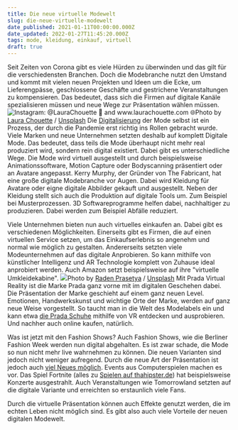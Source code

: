 ```yaml
---
title: Die neue virtuelle Modewelt
slug: die-neue-virtuelle-modewelt
date_published: 2021-01-11T00:00:00.000Z
date_updated: 2022-01-27T11:45:20.000Z
tags: mode, kleidung, einkauf, virtuell
draft: true
---
```


Seit Zeiten von Corona gibt es viele Hürden zu überwinden und das gilt für die verschiedensten Branchen. Doch die Modebranche nutzt den Umstand und kommt mit vielen neuen Projekten und Ideen um die Ecke, um Lieferengpässe, geschlossene Geschäfte und gestrichene Veranstaltungen zu kompensieren. Das bedeutet, dass sich die Firmen auf digitale Kanäle spezialisieren müssen und neue Wege zur Präsentation wählen müssen.
![Instagram: @LauraChouette 📸 and www.laurachouette.com 🌐](https://images.unsplash.com/photo-1590736704728-f4730bb30770?crop=entropy&amp;cs=tinysrgb&amp;fit=max&amp;fm=jpg&amp;ixid=MXwxMTc3M3wwfDF8c2VhcmNofDF8fHByYWRhJTIwY2hhbmVsfGVufDB8fHw&amp;ixlib=rb-1.2.1&amp;q=80&amp;w=2000)Photo by [Laura Chouette](https://unsplash.com/@laurachouette?utm_source=ghost&utm_medium=referral&utm_campaign=api-credit) / [Unsplash](https://unsplash.com/?utm_source=ghost&utm_medium=referral&utm_campaign=api-credit)
Die [Digitalisierung](__GHOST_URL__/digitale-kanale-setzen-sich-durch/) der Mode selbst ist ein Prozess, der durch die Pandemie erst richtig ins Rollen gebracht wurde. Viele Marken und neue Unternehmen setzten deshalb auf komplett Digitale Mode. Das bedeutet, dass teils die Mode überhaupt nicht mehr real produziert wird, sondern rein digital existiert. Dabei gibt es unterschiedliche Wege. Die Mode wird virtuell ausgestellt und durch beispielsweise Animationssoftware, Motion Capture oder Bodyscanning präsentiert oder an Avatare angepasst. Kerry Murphy, der Gründer von The Fabricant, hat eine große digitale Modebranche vor Augen. Dabei wird Kleidung für Avatare oder eigne digitale Abbilder gekauft und ausgestellt. Neben der Kleidung stellt sich auch die Produktion auf digitale Tools um. Zum Beispiel bei Musterprozessen. 3D Softwareprogramme helfen dabei, nachhaltiger zu produzieren. Dabei werden zum Beispiel Abfälle reduziert.

Viele Unternehmen bieten nun auch virtuelles einkaufen an. Dabei gibt es verschiedenen Möglichkeiten. Einerseits gibt es Firmen, die auf einen virtuellen Service setzen, um das Einkaufserlebnis so angenehm und normal wie möglich zu gestalten. Andererseits setzten viele Modeunternehmen auf das digitale Anprobieren. So kann mithilfe von künstlicher Intelligenz und AR Technologie komplett von Zuhause ideal anprobiert werden. Auch Amazon setzt beispielsweise auf ihre "virtuelle Umkleidekabine".
![](https://images.unsplash.com/photo-1554881070-74595ca2b74c?crop=entropy&amp;cs=tinysrgb&amp;fit=max&amp;fm=jpg&amp;ixid=MXwxMTc3M3wwfDF8c2VhcmNofDMzfHxjYXR3YWxrfGVufDB8fHw&amp;ixlib=rb-1.2.1&amp;q=80&amp;w=2000)Photo by [Raden Prasetya](https://unsplash.com/@radenprasetya?utm_source=ghost&utm_medium=referral&utm_campaign=api-credit) / [Unsplash](https://unsplash.com/?utm_source=ghost&utm_medium=referral&utm_campaign=api-credit)
Mit Prada Virtual Reality ist die Marke Prada ganz vorne mit im digitalen Geschehen dabei. Die Präsentation der Marke geschieht auf einem ganz neuen Level. Emotionen, Handwerkskunst und wichtige Orte der Marke, werden auf ganz neue Weise vorgestellt. So taucht man in die Welt des Modelabels ein und kann etwa [die Prada Schuhe](https://www.yoox.com/de/damen/shoponline/prada_md/schuhe_mc) mithilfe von VR entdecken und ausprobieren. Und nachher auch online kaufen, natürlich.

Was ist jetzt mit den Fashion Shows? Auch Fashion Shows, wie die Berliner Fashion Week werden nun digital abgehalten. Es ist zwar schade, die Mode so nun nicht mehr live wahrnehmen zu können. Die neuen Varianten sind jedoch nicht weniger aufregend. Durch die neue Art der Präsentation ist jedoch auch [viel Neues möglich](https://www.tagesspiegel.de/themen/mode/alle-veranstaltungen-im-livestream-digitale-fashion-week-startet-in-berlin/26827000.html). Events aus Computerspielen machen es vor. Das Spiel Fortnite (alles zu [Spielen auf thahipster.de](__GHOST_URL__/tag/games/)) hat beispielsweise Konzerte ausgestrahlt. Auch Veranstaltungen wie Tomorrowland setzten auf die digitale Variante und erreichten so erstaunlich viele Fans.

Durch die virtuelle Präsentation können auch Effekte genutzt werden, die im echten Leben nicht möglich sind. Es gibt also auch viele Vorteile der neuen digitalen Modewelt.
